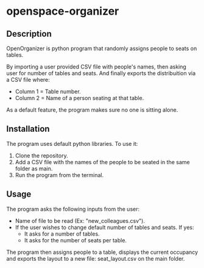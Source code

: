 # openspace-organizer

## Description
OpenOrganizer is python program that randomly assigns people to seats on tables.

By importing a user provided CSV file with people's names, then asking user for number of tables and seats. And finally exports the distribuition via a CSV file where:

* Column 1 = Table number.
* Column 2 = Name of a person seating at that table.

As a default feature, the program makes sure no one is sitting alone.

## Installation
The program uses default python libraries.
To use it:
1. Clone the repository.
2. Add a CSV file with the names of the people to be seated in the same folder as main.
3. Run the program from the terminal.

## Usage
The program asks the following inputs from the user:
* Name of file to be read (Ex: "new_colleagues.csv").
* If the user wishes to change default number of tables and seats. If yes:
   * It asks for a number of tables.
   * It asks for the number of seats per table.
   
The program then assigns people to a table, displays the current occupancy and exports the layout to a new file: seat_layout.csv on the main folder.